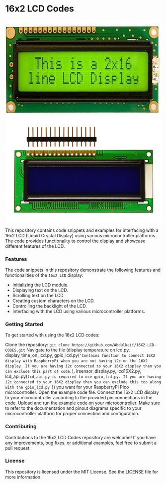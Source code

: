 # 16x2 LCD Codes

![16X2 LCD](16X2_LCD.jpg)
![16X2 LCD PINS](16X2_LCD_PINS.jpg)

This repository contains code snippets and examples for interfacing with a 16x2 LCD (Liquid Crystal Display) using various microcontroller platforms. The code provides functionality to control the display and showcase different features of the LCD.


### Features

The code snippets in this repository demonstrate the following features and functionalities of the ```16x2 LCD``` display:


- Initializing the LCD module.
- Displaying text on the LCD.
- Scrolling text on the LCD.
- Creating custom characters on the LCD.
- Controlling the backlight of the LCD.
- Interfacing with the LCD using various microcontroller platforms.


### Getting Started

To get started with using the 16x2 LCD codes:

Clone the repository: ```git clone https://github.com/Abdulkaif/16X2-LCD-CODES.git```
Navigate to the file (display temperature on lcd.py, display_time_on_lcd.py, gpio_lcd.py(```'Contains function to connect 16X2 display with RaspberryPi when you are not having i2c on the 16X2 display. If you are having i2c connected to your 16X2 display then you can exclude this part of code.```), irsensor_display.py, lcd16X2.py, lcd_api.py(```lcd_api.py is required to use gpio_lcd.py. If you are having i2c connected to your 16X2 display then you can exclude this too along with the gpio_lcd.py ```)) you want for your RaspberryPi Pico microcontroller.
Open the example code file.
Connect the 16x2 LCD display to your microcontroller according to the provided pin connections in the code.
Upload and run the example code on your microcontroller.
Make sure to refer to the documentation and pinout diagrams specific to your microcontroller platform for proper connection and configuration.

### Contributing

Contributions to the 16x2 LCD Codes repository are welcome! If you have any improvements, bug fixes, or additional examples, feel free to submit a pull request.


### License

This repository is licensed under the MIT License. See the LICENSE file for more information.

